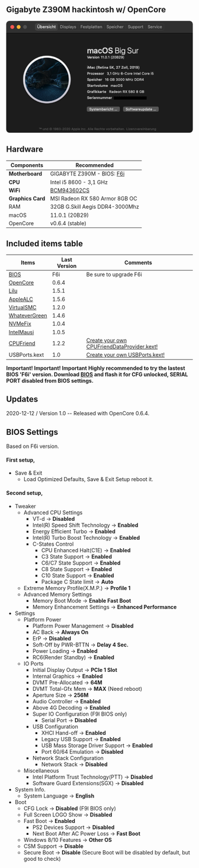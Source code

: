 ## Gigabyte Z390M hackintosh w/ OpenCore

![alt text](https://github.com/revunix/GIGABYTE-Z390M/blob/main/images/aboutmac.png?raw=true)

## Hardware
Components | Recommended
------------ | -------------
**Motherboard** | GIGABYTE Z390M - BIOS: [F6i](https://download.gigabyte.com/FileList/BIOS/mb_bios_z390m_f6i.zip)
**CPU** | Intel i5 8600 - 3,1 GHz
**WiFi** | [BCM943602CS](https://www.aliexpress.com/item/32798119149.html)
**Graphics Card** | MSI Radeon RX 580 Armor 8GB OC
RAM | 32GB G.Skill Aegis DDR4-3000Mhz
macOS | 11.0.1 (20B29)
OpenCore | v0.6.4 (stable)


## Included items table
Items | Last Version | Comments
------------ | ------------- | -------------
[BIOS](https://www.gigabyte.com/Motherboard/Z390-M-rev-10/support#support-dl-bios) | F6i | Be sure to upgrade F6i
[OpenCore](https://github.com/acidanthera/OpenCorePkg/releases) | 0.6.4 |
[Lilu](https://github.com/acidanthera/Lilu/releases/latest) | 1.5.1 | 
[AppleALC](https://github.com/acidanthera/AppleALC/releases/latest) | 1.5.6 |
[VirtualSMC](https://github.com/acidanthera/VirtualSMC/releases/latest) | 1.2.0 |
[WhateverGreen](https://github.com/acidanthera/whatevergreen/releases/latest) | 1.4.6 |
[NVMeFix](https://github.com/acidanthera/NVMeFix/releases/latest) | 1.0.4 |
[IntelMausi](https://github.com/acidanthera/IntelMausi) | 1.0.5 |
[CPUFriend](https://github.com/acidanthera/CPUFriend) | 1.2.2 | [Create your own CPUFriendDataProvider.kext!](https://github.com/stevezhengshiqi/one-key-cpufriend)
USBPorts.kext | 1.0 | [Create your own USBPorts.kext!](https://github.com/headkaze/Hackintool/releases/latest)

**Important! Important! Important**
**Highly recommended to try the lastest BIOS 'F6i' version. Download [BIOS](https://download.gigabyte.com/FileList/BIOS/mb_bios_z390m_f6i.zip) and flash it for CFG unlocked, SERIAL PORT disabled from BIOS settings.**


## Updates
2020-12-12 / Version 1.0 -- Released with OpenCore 0.6.4.


## BIOS Settings

Based on F6i version.

#### First setup,

* Save & Exit
	- Load Optimized Defaults, Save & Exit Setup reboot it.

#### Second setup,

* Tweaker
	- Advanced CPU Settings
		- VT-d → **Disabled**
		- Intel(R) Speed Shift Technology → **Enabled**
		- Energy Efficient Turbo  → **Enabled**
		- Intel(R) Turbo Boost Technology → **Enabled**
		- C-States Control
			- CPU Enhanced Halt(C1E) → **Enabled**
			- C3 State Support → **Enabled**
			- C6/C7 State Support → **Enabled**
			- C8 State Support → **Enabled**
			- C10 State Support → **Enabled**
			- Package C State limit → **Auto**
	- Extreme Memory Profile(X.M.P.) → **Profile 1**
	- Advanced Memory Settings
		- Memory Boot Mode → **Enable Fast Boot**
		- Memory Enhancement Settings → **Enhanced Performance**
* Settings
	- Platform Power
		- Platform Power Management → **Disabled**
		- AC Back → **Always On**
		- ErP → **Disabled**
		- Soft-Off by PWR-BTTN → **Delay 4 Sec.**
		- Power Loading → **Enabled**
		- RC6(Render Standby) → **Enabled**
	- IO Ports
		- Initial Display Output → **PCIe 1 Slot**
		- Internal Graphics → **Enabled**
		- DVMT Pre-Allocated → **64M**
		- DVMT Total-Gfx Mem → **MAX** (Need reboot)
		- Aperture Size → **256M**
		- Audio Controller → **Enabled**
    	- Above 4G Decoding → **Enabled**
    	- Super IO Configuration (F9l BIOS only)
    		- Serial Port → **Disabled**
    	- USB Configuration
    		- XHCI Hand-off → **Enabled**
    		- Legacy USB Support → **Enabled**
    		- USB Mass Storage Driver Support → **Enabled**
    		- Port 60/64 Emulation → **Disabled**
    	- Network Stack Configuration
    		- Network Stack → **Disabled**
	- Miscellaneous
		- Intel Platform Trust Technology(PTT) → **Disabled**
		- Software Guard Extensions(SGX) → **Disabled**
* System Info.
	- System Language → **English**
* Boot
	- CFG Lock → **Disabled** (F9l BIOS only)
	- Full Screen LOGO Show → **Disabled**
	- Fast Boot → **Enabled**
		- PS2 Devices Support → **Disabled**
		- Next Boot After AC Power Loss → **Fast Boot**
	- Windows 8/10 Features → **Other OS**
	- CSM Support → **Disable**
	- Secure Boot → **Disable** (Secure Boot will be disabled by default, but good to check)
